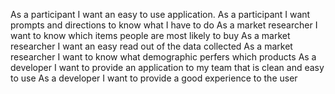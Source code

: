 As a participant I want an easy to use application. 
As a participant I want prompts and directions to know what I have to do
As a market researcher I want to know which items people are most likely to buy
As a market researcher I want an easy read out of the data collected
As a market researcher I want to know what demographic perfers which products
As a developer I want to provide an application to my team that is clean and easy to use
As a developer I want to provide a good experience to the user